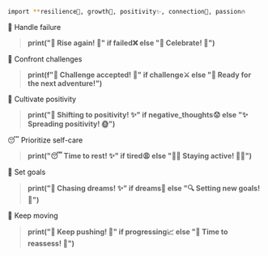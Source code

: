 
```sh
import **resilience🌟, growth🌱, positivity✨, connection🤝, passion🔥
```

🌈 Handle failure
>**print("🛑 Rise again! 🚀" if failed❌ else "🎉 Celebrate! 🎊")**

💪 Confront challenges
>**print(f"💪 Challenge accepted! 🌟" if challenge⚔ else "🔄 Ready for the next adventure!")**

🌟 Cultivate positivity
>**print("🌈 Shifting to positivity! ✨" if negative_thoughts😟 else "✨ Spreading positivity! 🌞")**

😴 Prioritize self-care
>**print("😴 Time to rest! ✨" if tired😩 else "🏃‍♂ Staying active! 🚴‍♀")**

🌠 Set goals
>**print("🌠 Chasing dreams! ✨" if dreams💭 else "🔍 Setting new goals! 🚀")**

🚀 Keep moving
>**print("🚀 Keep pushing! 💪" if progressing📈 else "🔄 Time to reassess! 🧠")**
